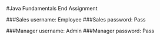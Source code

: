 #Java Fundamentals End Assignment

###Sales username: Employee
###Sales password: Pass

###Manager username: Admin
###Manager password: Pass